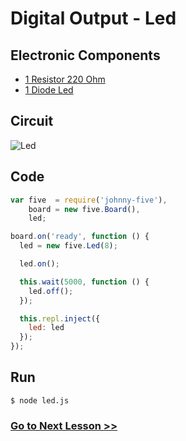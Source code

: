 # Digital Output - Led

## Electronic Components

 - [1 Resistor 220 Ohm](https://en.wikipedia.org/wiki/Resistor)
 - [1 Diode Led](https://en.wikipedia.org/wiki/Light-emitting_diode)

## Circuit

![Led](http://i.imgur.com/A6kFJ3g.png)

## Code
``` js
var five  = require('johnny-five'),
    board = new five.Board(),
    led;

board.on('ready', function () {
  led = new five.Led(8);

  led.on();

  this.wait(5000, function () {
    led.off();
  });

  this.repl.inject({
    led: led
  });
});
```

## Run

```
$ node led.js
```

### [Go to Next Lesson >>](../button/)
